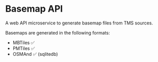 # Basemap API

A web API microservice to generate basemap files from TMS sources.

Basemaps are generated in the following formats:

- MBTiles ✅
- PMTiles ✅
- OSMAnd  ✅  (sqlitedb)
